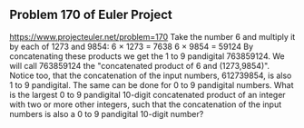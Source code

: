 ## Problem 170 of Euler Project 
https://www.projecteuler.net/problem=170
Take the number 6 and multiply it by each of 1273 and 9854:
6 × 1273 =  7638
6 × 9854 = 59124
By concatenating these products we get the 1 to 9 pandigital 763859124. We will call 763859124 the "concatenated product of 6 and (1273,9854)". Notice too, that the concatenation of the input numbers, 612739854, is also 1 to 9 pandigital.
The same can be done for 0 to 9 pandigital numbers.
What is the largest 0 to 9 pandigital 10-digit concatenated product of an integer with two or more other integers, such that the concatenation of the input numbers is also a 0 to 9 pandigital 10-digit number?